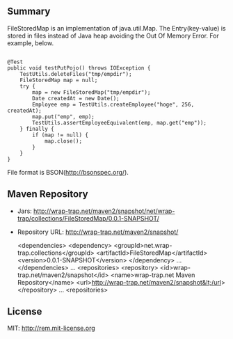 ## Summary
FileStoredMap is an implementation of java.util.Map. The Entry(key-value) is stored in files instead of Java heap avoiding the Out Of Memory Error. 
For example, below.
<pre><code>
@Test
public void testPutPojo() throws IOException {
    TestUtils.deleteFiles("tmp/empdir");
    FileStoredMap<Employee> map = null;
    try {
        map = new FileStoredMap<Employee>("tmp/empdir");
        Date createdAt = new Date();
        Employee emp = TestUtils.createEmployee("hoge", 256, createdAt);
        map.put("emp", emp);
        TestUtils.assertEmployeeEquivalent(emp, map.get("emp"));
    } finally {
        if (map != null) {
            map.close();
        }
    }
}
</code></pre>
File format is BSON(http://bsonspec.org/).

## Maven Repository
- Jars: http://wrap-trap.net/maven2/snapshot/net/wrap-trap/collections/FileStoredMap/0.0.1-SNAPSHOT/
- Repository URL: http://wrap-trap.net/maven2/snapshot/

    &lt;dependencies&gt;
        &lt;dependency&gt;
            &lt;groupId&gt;net.wrap-trap.collections&lt;/groupId&gt;
            &lt;artifactId&gt;FileStoredMap&lt;/artifactId&gt;
            &lt;version&gt;0.0.1-SNAPSHOT&lt;/version&gt;
        &lt;/dependency&gt;
        ...
    &lt;/dependencies&gt;
    ...
    &lt;repositories&gt;
        &lt;repository&gt;
            &lt;id&gt;wrap-trap.net/maven2/snapshot&lt;/id&gt;
            &lt;name&gt;wrap-trap.net Maven Repository&lt;/name&gt;
            &lt;url&gt;http://wrap-trap.net/maven2/snapshot&lt;/url&gt;
        &lt;/repository&gt;
        ...
    &lt;repositories&gt;

## License
MIT: http://rem.mit-license.org